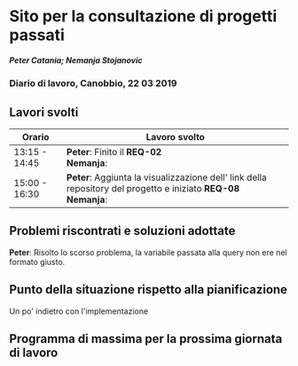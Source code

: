 # Sito per la consultazione di progetti passati  
##### Peter Catania; Nemanja Stojanovic
### Diario di lavoro, Canobbio, 22 03 2019

## Lavori svolti


|Orario        |Lavoro svolto                 |
|--------------|------------------------------|
| 13:15 - 14:45 | **Peter**: Finito il **REQ-02** <br>**Nemanja**:  |
| 15:00 - 16:30 | **Peter**: Aggiunta la visualizzazione dell' link della repository del progetto e iniziato **REQ-08** <br>**Nemanja**: |


##  Problemi riscontrati e soluzioni adottate
**Peter**: Risolto lo scorso problema, la variabile passata alla query non ere nel formato giusto.

##  Punto della situazione rispetto alla pianificazione
Un po' indietro con l'implementazione

## Programma di massima per la prossima giornata di lavoro
